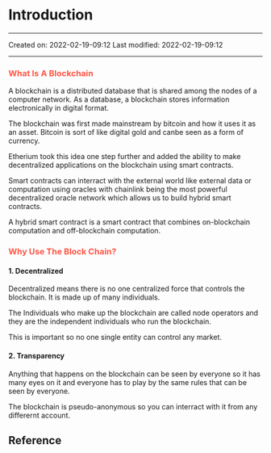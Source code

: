 # Introduction
___

Created on: 2022-02-19-09:12
Last modified: 2022-02-19-09:12

___

### <span style="color: #ff5545;text-transform: capitalize;">What is a blockchain</span>

A blockchain is a distributed database that is shared among the nodes of a computer network. As a database, a blockchain stores information electronically in digital format.

The blockchain was first made mainstream by bitcoin and how it uses it as an asset. Bitcoin is sort of like digital gold and canbe seen as a form of currency.

Etherium took this idea one step further and added the ability to make decentralized applications on the blockchain using smart contracts. 

Smart contracts can interract with the external world like external data or computation using oracles with chainlink being the most powerful decentralized oracle network which allows us to build hybrid smart contracts.

A hybrid smart contract is a smart contract that combines on-blockchain computation and off-blockchain computation.

### <span style="color: #ff5545;text-transform: capitalize;">Why use the block chain?</span>

#### 1. Decentralized

Decentralized means there is no one centralized force that controls the blockchain. It is made up of many individuals.

The Individuals who make up the blockchain are called node operators and they are the independent individuals who run the blockchain.

This is important so no one single entity can control any market.		

#### 2. Transparency

Anything that happens on the blockchain can be seen by everyone so it has many eyes on it and everyone has to play by the same rules that can be seen by everyone.

The blockchain is pseudo-anonymous so you can interract with it from any differernt account.



## Reference